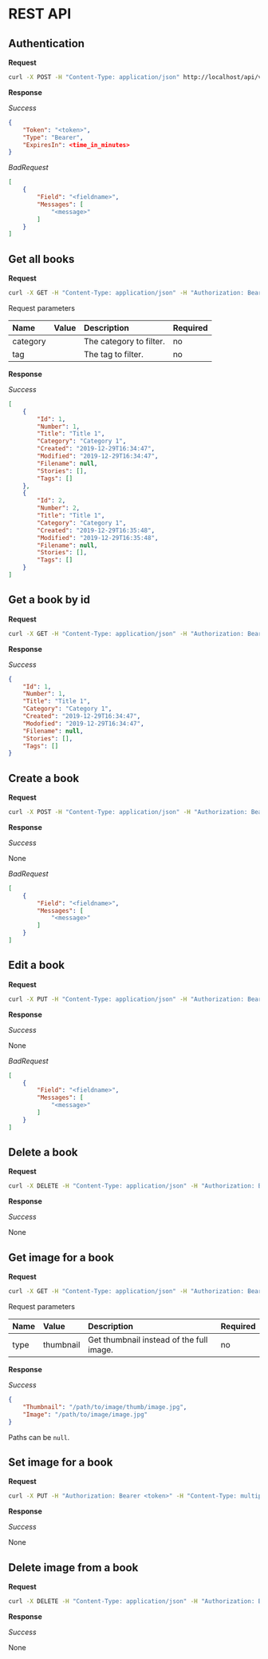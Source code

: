 # REST API

## Authentication

**Request**

```sh
curl -X POST -H "Content-Type: application/json" http://localhost/api/v1/user/authenticate -d '{ "username": "<username>", "password": "<password>" }'
```

**Response**

*Success*

```json
{
    "Token": "<token>",
    "Type": "Bearer",
    "ExpiresIn": <time_in_minutes>
}
```

*BadRequest*

```json
[
    {
        "Field": "<fieldname>",
        "Messages": [
            "<message>"
        ]
    }
]
```

## Get all books

**Request**

```sh
curl -X GET -H "Content-Type: application/json" -H "Authorization: Bearer <token>" http://localhost/api/v1/book[?category=Category&tag=Tag]
```

Request parameters

| Name | Value | Description | Required |
|:--- |:--- |:--- |:---
| category | | The category to filter. | no |
| tag | | The tag to filter. | no |

**Response**

*Success*

```json
[
    {
        "Id": 1,
        "Number": 1,
        "Title": "Title 1",
        "Category": "Category 1",
        "Created": "2019-12-29T16:34:47",
        "Modified": "2019-12-29T16:34:47",
        "Filename": null,
        "Stories": [],
        "Tags": []
    },
    {
        "Id": 2,
        "Number": 2,
        "Title": "Title 1",
        "Category": "Category 1",
        "Created": "2019-12-29T16:35:48",
        "Modified": "2019-12-29T16:35:48",
        "Filename": null,
        "Stories": [],
        "Tags": []
	}
]
```

## Get a book by id

**Request**

```sh
curl -X GET -H "Content-Type: application/json" -H "Authorization: Bearer <token>" http://localhost/api/v1/book/<id>
```

**Response**

*Success*

```json
{
    "Id": 1,
    "Number": 1,
    "Title": "Title 1",
    "Category": "Category 1",
    "Created": "2019-12-29T16:34:47",
    "Modofied": "2019-12-29T16:34:47",
    "Filename": null,
    "Stories": [],
    "Tags": []
}
```

## Create a book

**Request**

```sh
curl -X POST -H "Content-Type: application/json" -H "Authorization: Bearer <token>" http://localhost/api/v1/book -d '{ "number": <number>, "title": "<title>", "category", "<category>", stories: [ "<story 1>", "<story 2>" ], tags: [ "<tag 1>", "<tag 2>" ] }'
```

**Response**

*Success*

None

*BadRequest*

```json
[
    {
        "Field": "<fieldname>",
        "Messages": [
            "<message>"
        ]
    }
]
```

## Edit a book

**Request**

```sh
curl -X PUT -H "Content-Type: application/json" -H "Authorization: Bearer <token>" http://localhost/api/v1/book/<id> -d '{ "number": <number>, "title": "<title>", "category", "<category>", stories: [ "<story 1>", "<story 2>" ], tags: [ "<tag 1>", "<tag 2>" ] }'
```

**Response**

*Success*

None

*BadRequest*

```json
[
    {
        "Field": "<fieldname>",
        "Messages": [
            "<message>"
        ]
    }
]
```

## Delete a book

**Request**

```sh
curl -X DELETE -H "Content-Type: application/json" -H "Authorization: Bearer <token>" http://localhost/api/v1/book/<id>
```

**Response**

*Success*

None

## Get image for a book

**Request**

```sh
curl -X GET -H "Content-Type: application/json" -H "Authorization: Bearer <token>" http://localhost/api/v1/image/<id>
```

Request parameters

| Name | Value | Description | Required |
|:--- |:--- |:--- |:---
| type | thumbnail | Get thumbnail instead of the full image. | no |

**Response**

*Success*

```json
{
    "Thumbnail": "/path/to/image/thumb/image.jpg",
    "Image": "/path/to/image/image.jpg"
}
```

Paths can be `null`.

## Set image for a book

**Request**

```sh
curl -X PUT -H "Authorization: Bearer <token>" -H "Content-Type: multipart/form-data" -F "image=@file.png" http://localhost/api/v1/image/<id>
```

**Response**

*Success*

None

## Delete image from a book

**Request**

```sh
curl -X DELETE -H "Content-Type: application/json" -H "Authorization: Bearer <token>" http://localhost/api/v1/image/1
```

**Response**

*Success*

None